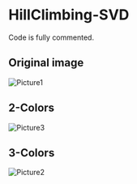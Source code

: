 # HillClimbing-SVD
Code is fully commented.
## Original image
![Picture1](https://user-images.githubusercontent.com/47480583/130848538-7217690f-03b4-4767-9f15-f178d6829070.jpg)
## 2-Colors
![Picture3](https://user-images.githubusercontent.com/47480583/130848640-7ac9b18b-1f13-40dd-8ecf-df4fbfe945de.jpg)
## 3-Colors
![Picture2](https://user-images.githubusercontent.com/47480583/130848681-04248799-ec1d-4b29-914a-4c15c146a9ad.jpg)

